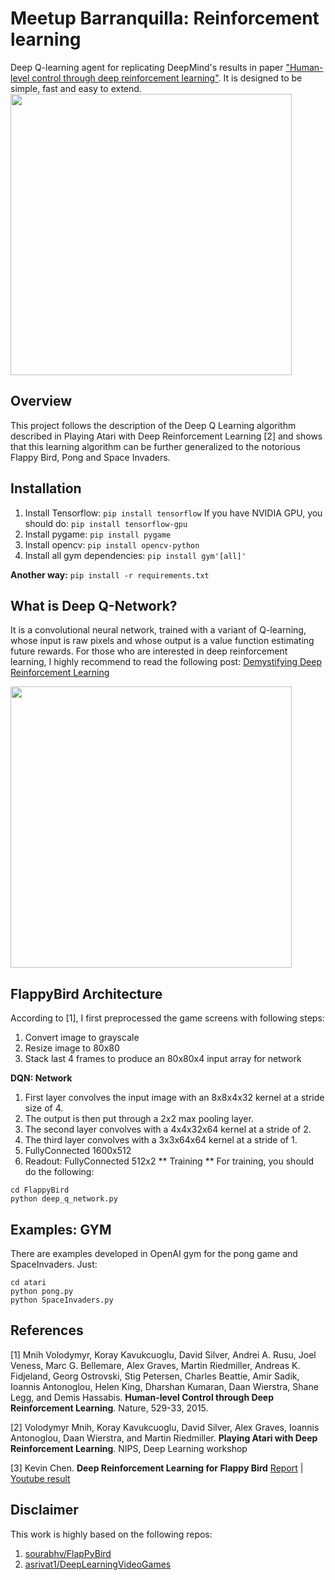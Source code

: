# Meetup Barranquilla: Reinforcement learning

Deep Q-learning agent for replicating DeepMind's results in paper ["Human-level control through deep reinforcement learning"](http://www.nature.com/nature/journal/v518/n7540/full/nature14236.html). It is designed to be simple, fast and easy to extend.
<img src="https://keon.io/images/deep-q-learning/rl.png" width="450">

## Overview
This project follows the description of the Deep Q Learning algorithm described in Playing Atari with Deep Reinforcement Learning [2] and shows that this learning algorithm can be further generalized to the notorious Flappy Bird, Pong and Space Invaders.

## Installation
1) Install Tensorflow: 
`pip install tensorflow` 
If you have NVIDIA GPU, you should do:
`pip install tensorflow-gpu`
2) Install pygame:
`pip install pygame`
3) Install opencv:
`pip install opencv-python`
4) Install all gym dependencies:
`pip install gym'[all]'`

**Another way:**
`pip install -r requirements.txt`


## What is Deep Q-Network?
It is a convolutional neural network, trained with a variant of Q-learning, whose input is raw pixels and whose output is a value function estimating future rewards. For those who are interested in deep reinforcement learning, I highly recommend to read the following post:
[Demystifying Deep Reinforcement Learning](http://www.nervanasys.com/demystifying-deep-reinforcement-learning/)

<img src="https://www.nervanasys.com/wp-content/uploads/2016/04/Screen-Shot-2016-04-27-at-10.59.50-AM.png" width="450">

## FlappyBird Architecture 

According to [1], I first preprocessed the game screens with following steps:

1. Convert image to grayscale
2. Resize image to 80x80
3. Stack last 4 frames to produce an 80x80x4 input array for network

**DQN: Network**
1. First layer convolves the input image with an 8x8x4x32 kernel at a stride size of 4.
2. The output is then put through a 2x2 max pooling layer. 
3. The second layer convolves with a 4x4x32x64 kernel at a stride of 2. 
4. The third layer convolves with a 3x3x64x64 kernel at a stride of 1.
5. FullyConnected 1600x512
6. Readout: FullyConnected 512x2
** Training **
For training, you should do the following:

  ```
  cd FlappyBird
  python deep_q_network.py
  ```
## Examples: GYM 
There are examples developed in OpenAI gym for the pong game and SpaceInvaders.
Just:

  ```
  cd atari
  python pong.py
  python SpaceInvaders.py 
  ```

## References

[1] Mnih Volodymyr, Koray Kavukcuoglu, David Silver, Andrei A. Rusu, Joel Veness, Marc G. Bellemare, Alex Graves, Martin Riedmiller, Andreas K. Fidjeland, Georg Ostrovski, Stig Petersen, Charles Beattie, Amir Sadik, Ioannis Antonoglou, Helen King, Dharshan Kumaran, Daan Wierstra, Shane Legg, and Demis Hassabis. **Human-level Control through Deep Reinforcement Learning**. Nature, 529-33, 2015.

[2] Volodymyr Mnih, Koray Kavukcuoglu, David Silver, Alex Graves, Ioannis Antonoglou, Daan Wierstra, and Martin Riedmiller. **Playing Atari with Deep Reinforcement Learning**. NIPS, Deep Learning workshop

[3] Kevin Chen. **Deep Reinforcement Learning for Flappy Bird** [Report](http://cs229.stanford.edu/proj2015/362_report.pdf) | [Youtube result](https://youtu.be/9WKBzTUsPKc)

## Disclaimer
This work is highly based on the following repos:

1. [sourabhv/FlapPyBird](https://github.com/sourabhv/FlapPyBird)
2. [asrivat1/DeepLearningVideoGames](https://github.com/asrivat1/DeepLearningVideoGames)
